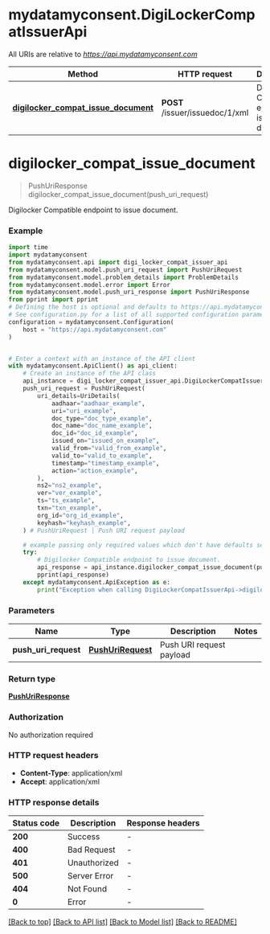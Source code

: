 # mydatamyconsent.DigiLockerCompatIssuerApi

All URIs are relative to *https://api.mydatamyconsent.com*

Method | HTTP request | Description
------------- | ------------- | -------------
[**digilocker_compat_issue_document**](DigiLockerCompatIssuerApi.md#digilocker_compat_issue_document) | **POST** /issuer/issuedoc/1/xml | Digilocker Compatible endpoint to issue document.


# **digilocker_compat_issue_document**
> PushUriResponse digilocker_compat_issue_document(push_uri_request)

Digilocker Compatible endpoint to issue document.

### Example


```python
import time
import mydatamyconsent
from mydatamyconsent.api import digi_locker_compat_issuer_api
from mydatamyconsent.model.push_uri_request import PushUriRequest
from mydatamyconsent.model.problem_details import ProblemDetails
from mydatamyconsent.model.error import Error
from mydatamyconsent.model.push_uri_response import PushUriResponse
from pprint import pprint
# Defining the host is optional and defaults to https://api.mydatamyconsent.com
# See configuration.py for a list of all supported configuration parameters.
configuration = mydatamyconsent.Configuration(
    host = "https://api.mydatamyconsent.com"
)


# Enter a context with an instance of the API client
with mydatamyconsent.ApiClient() as api_client:
    # Create an instance of the API class
    api_instance = digi_locker_compat_issuer_api.DigiLockerCompatIssuerApi(api_client)
    push_uri_request = PushUriRequest(
        uri_details=UriDetails(
            aadhaar="aadhaar_example",
            uri="uri_example",
            doc_type="doc_type_example",
            doc_name="doc_name_example",
            doc_id="doc_id_example",
            issued_on="issued_on_example",
            valid_from="valid_from_example",
            valid_to="valid_to_example",
            timestamp="timestamp_example",
            action="action_example",
        ),
        ns2="ns2_example",
        ver="ver_example",
        ts="ts_example",
        txn="txn_example",
        org_id="org_id_example",
        keyhash="keyhash_example",
    ) # PushUriRequest | Push URI request payload

    # example passing only required values which don't have defaults set
    try:
        # Digilocker Compatible endpoint to issue document.
        api_response = api_instance.digilocker_compat_issue_document(push_uri_request)
        pprint(api_response)
    except mydatamyconsent.ApiException as e:
        print("Exception when calling DigiLockerCompatIssuerApi->digilocker_compat_issue_document: %s\n" % e)
```


### Parameters

Name | Type | Description  | Notes
------------- | ------------- | ------------- | -------------
 **push_uri_request** | [**PushUriRequest**](PushUriRequest.md)| Push URI request payload |

### Return type

[**PushUriResponse**](PushUriResponse.md)

### Authorization

No authorization required

### HTTP request headers

 - **Content-Type**: application/xml
 - **Accept**: application/xml


### HTTP response details

| Status code | Description | Response headers |
|-------------|-------------|------------------|
**200** | Success |  -  |
**400** | Bad Request |  -  |
**401** | Unauthorized |  -  |
**500** | Server Error |  -  |
**404** | Not Found |  -  |
**0** | Error |  -  |

[[Back to top]](#) [[Back to API list]](../README.md#documentation-for-api-endpoints) [[Back to Model list]](../README.md#documentation-for-models) [[Back to README]](../README.md)

